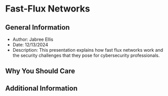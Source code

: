 <h1>Fast-Flux Networks</h1>

<h2>General Information</h2>
<ul>
  <li>Author: Jabree Ellis</li>
  <li>Date: 12/13/2024</li>
  <li>Description: This presentation explains how fast flux networks work and the security challenges that they pose for cybersecurity professionals.</li>
</ul>
<h2>Why You Should Care</h2>


<h2>Additional Information</h2>
